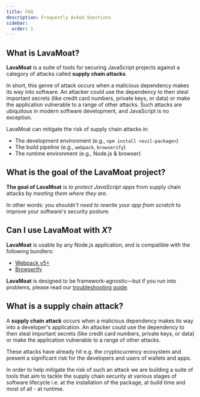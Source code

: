 ```yaml
---
title: FAQ
description: Frequently Asked Questions
sidebar:
  order: 1
---
```


## What is LavaMoat?

**LavaMoat** is a suite of tools for securing JavaScript projects against a category of attacks called **supply chain attacks**.

In short, this genre of attack occurs when a malicious dependency makes its way into software. An attacker could use the dependency to then steal important secrets (like credit card numbers, private keys, or data) or make the application vulnerable to a range of other attacks. Such attacks are ubiquitous in modern software development, and JavaScript is no exception.

LavaMoat can mitigate the risk of supply chain attacks in:

- The development environment (e.g., `npm install <evil-package>`)
- The build pipeline (e.g., `webpack`, `browserify`)
- The runtime environment (e.g., Node.js & browser)

## What is the goal of the LavaMoat project?

**The goal of LavaMoat** is _to protect JavaScript apps_ from supply chain attacks by _meeting them where they are_.

In other words: _you shouldn't need to rewrite your app from scratch_ to improve your software's security posture.

## Can I use LavaMoat with _X_?

**LavaMoat** is usable by any Node.js application, and is compatible with the following bundlers:

- [Webpack v5+](https://webpack.js.org)
- [Browserify](https://browserify.org)

**LavaMoat** is designed to be framework-agnostic—but if you run into problems, please read our [troubleshooting guide][troubleshooting].

## What is a supply chain attack?

A **supply chain attack** occurs when a malicious dependency makes its way into a developer's application. An attacker could use the dependency to then steal important secrets (like credit card numbers, private keys, or data) or make the application vulnerable to a range of other attacks.

These attacks have already hit e.g. the cryptocurrency ecosystem and present a significant risk for the developers and users of wallets and apps.

In order to help mitigate the risk of such an attack we are building a suite of tools that aim to tackle the supply chain security at various stages of software lifecycle i.e. at the installation of the package, at build time and most of all - at runtime.

[troubleshooting]: /guides/troubleshooting/

